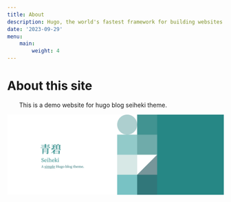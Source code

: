 ```yaml
---
title: About
description: Hugo, the world's fastest framework for building websites
date: '2023-09-29'
menu:
    main: 
        weight: 4
---
```


# About this site

&emsp;&emsp;This is a demo website for hugo blog seiheki theme.

![Image](Ultrawide.png)